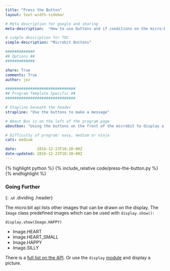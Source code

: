 ```yaml
---
title: "Press the Button"
layout: text-width-sidebar

# Meta description for google and sharing
meta-description:  "How to use buttons and if conditions on the micro:bit in Python."

# simple description for TOC
simple-description: "Microbit Buttons"

#############
## Options ##
#############

share: True
comments: True
author: jez

###############################
## Program Template Specific ##
###############################

# Stapline beneath the header
strapline: "Use the buttons to make a message"

# About Box is on the left of the program page
aboutbox: "Using the buttons on the front of the microbit to display a message"

# Difficulty of program: easy, medium or ninja
cats: medium

date:         2016-12-23T10:20:00Z
date-updated: 2016-12-23T10:20:00Z
---
```


{% highlight python %}
{% include_relative code/press-the-button.py %}
{% endhighlight %}

### Going Further
{: .ui .dividing .header}

The micro:bit api lists other images that can be drawn on the display. The `Image` class predefined images which can be used with `display.show()`:

`display.show(Image.HAPPY)`

* Image.HEART
* Image.HEART_SMALL
* Image.HAPPY
* Image.SILLY


There is a [full list on the API](http://microbit-micropython.readthedocs.org/en/latest/image.html). Or use the `display` [module](http://microbit-micropython.readthedocs.org/en/latest/display.html) and display a picture.
